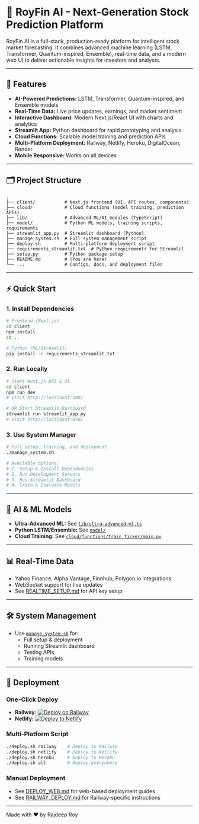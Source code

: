 # 🚀 RoyFin AI - Next-Generation Stock Prediction Platform

RoyFin AI is a full-stack, production-ready platform for intelligent stock market forecasting. It combines advanced machine learning (LSTM, Transformer, Quantum-inspired, Ensemble), real-time data, and a modern web UI to deliver actionable insights for investors and analysts.

---

## 🌟 Features

- **AI-Powered Predictions:** LSTM, Transformer, Quantum-inspired, and Ensemble models
- **Real-Time Data:** Live price updates, earnings, and market sentiment
- **Interactive Dashboard:** Modern Next.js/React UI with charts and analytics
- **Streamlit App:** Python dashboard for rapid prototyping and analysis
- **Cloud Functions:** Scalable model training and prediction APIs
- **Multi-Platform Deployment:** Railway, Netlify, Heroku, DigitalOcean, Render
- **Mobile Responsive:** Works on all devices

---

## 🗂️ Project Structure

```
.
├── client/           # Next.js frontend (UI, API routes, components)
├── cloud/            # Cloud functions (model training, prediction APIs)
├── lib/              # Advanced ML/AI modules (TypeScript)
├── model/            # Python ML models, training scripts, requirements
├── streamlit_app.py  # Streamlit dashboard (Python)
├── manage_system.sh  # Full system management script
├── deploy.sh         # Multi-platform deployment script
├── requirements_streamlit.txt  # Python requirements for Streamlit
├── setup.py          # Python package setup
├── README.md         # (You are here)
└── ...               # Configs, docs, and deployment files
```

---

## ⚡ Quick Start

### 1. **Install Dependencies**

```sh
# Frontend (Next.js)
cd client
npm install
cd ..

# Python (ML/Streamlit)
pip install -r requirements_streamlit.txt
```

### 2. **Run Locally**

```sh
# Start Next.js API & UI
cd client
npm run dev
# Visit http://localhost:3001

# OR Start Streamlit Dashboard
streamlit run streamlit_app.py
# Visit http://localhost:8501
```

### 3. **Use System Manager**

```sh
# Full setup, training, and deployment
./manage_system.sh

# Available options:
# 1. Setup & Install Dependencies
# 2. Run Development Servers
# 3. Run Streamlit Dashboard  
# 4. Train & Evaluate Models
```

---

## 🧠 AI & ML Models

- **Ultra-Advanced ML:** See [`lib/ultra-advanced-ml.ts`](lib/ultra-advanced-ml.ts)
- **Python LSTM/Ensemble:** See [`model/`](model/)
- **Cloud Training:** See [`cloud/functions/train_ticker/main.py`](cloud/functions/train_ticker/main.py)

---

## 📊 Real-Time Data

- Yahoo Finance, Alpha Vantage, Finnhub, Polygon.io integrations
- WebSocket support for live updates
- See [REALTIME_SETUP.md](REALTIME_SETUP.md) for API key setup

---

## 🛠️ System Management

- Use [`manage_system.sh`](manage_system.sh) for:
  - Full setup & deployment
  - Running Streamlit dashboard
  - Testing APIs
  - Training models

---

## 🚀 Deployment

### **One-Click Deploy**
- **Railway:** [![Deploy on Railway](https://railway.app/button.svg)](https://railway.app/template/royfin-ai?referralCode=alphasec)
- **Netlify:** [![Deploy to Netlify](https://www.netlify.com/img/deploy/button.svg)](https://app.netlify.com/start/deploy?repository=https://github.com/Rajdeep183/royfin_ai)

### **Multi-Platform Script**
```sh
./deploy.sh railway    # Deploy to Railway
./deploy.sh netlify    # Deploy to Netlify  
./deploy.sh heroku     # Deploy to Heroku
./deploy.sh all        # Deploy everywhere
```

### **Manual Deployment**
- See [DEPLOY_WEB.md](DEPLOY_WEB.md) for web-based deployment guides
- See [RAILWAY_DEPLOY.md](RAILWAY_DEPLOY.md) for Railway-specific instructions

---

Made with ❤️ by Rajdeep Roy

